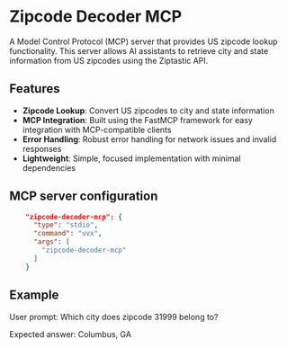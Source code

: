# Zipcode Decoder MCP

A Model Control Protocol (MCP) server that provides US zipcode lookup functionality. This server allows AI assistants to retrieve city and state information from US zipcodes using the Ziptastic API.

## Features

- **Zipcode Lookup**: Convert US zipcodes to city and state information
- **MCP Integration**: Built using the FastMCP framework for easy integration with MCP-compatible clients
- **Error Handling**: Robust error handling for network issues and invalid responses
- **Lightweight**: Simple, focused implementation with minimal dependencies

## MCP server configuration
```json
    "zipcode-decoder-mcp": {
      "type": "stdio",
      "command": "uvx",
      "args": [
        "zipcode-decoder-mcp"
      ]
    }
```

## Example

User prompt: Which city does zipcode 31999 belong to?

Expected answer: Columbus, GA
